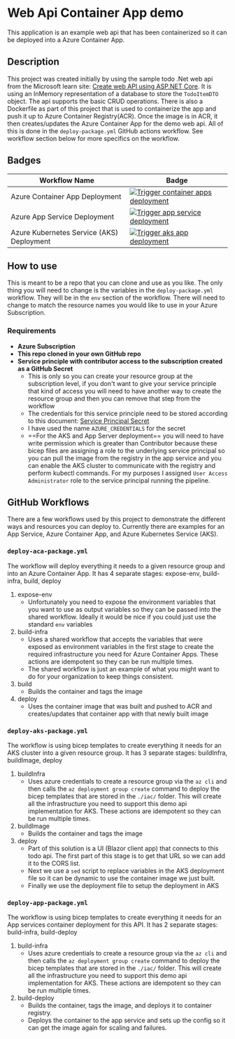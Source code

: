 

# Web Api Container App demo

This application is an example web api that has been containerized so it can be deployed into a Azure Container App.

## Description

This project was created initially by using the sample todo .Net web api from the Microsoft learn site:  [Create web API using ASP.NET Core](https://learn.microsoft.com/en-us/aspnet/core/tutorials/first-web-api?view=aspnetcore-6.0&tabs=visual-studio-code).  It is using an InMemory representation of a database to store the `TodoItemDTO` object.  The api supports the basic CRUD operations.  There is also a Dockerfile as part of this project that is used to containerize the app and push it up to Azure Container Registry(ACR).  Once the image is in ACR, it then creates/updates the Azure Container App for the demo web api.  All of this is done in the `deploy-package.yml` GitHub actions workflow.  See workflow section below for more specifics on the workflow.

## Badges

| Workflow Name     | Badge |
| ----------- | ----------- |
| Azure Container App Deployment | [![Trigger container apps deployment](https://github.com/anotherRedbeard/web-api-demo-container/actions/workflows/deploy-aca-package.yml/badge.svg?branch=main)](https://github.com/anotherRedbeard/web-api-demo-container/actions/workflows/deploy-aca-package.yml) |
| Azure App Service Deployment | [![Trigger app service deployment](https://github.com/anotherRedbeard/web-api-demo-container/actions/workflows/deploy-app-service.yml/badge.svg)](https://github.com/anotherRedbeard/web-api-demo-container/actions/workflows/deploy-app-service.yml) |
| Azure Kubernetes Service (AKS) Deployment   | [![Trigger aks app deployment](https://github.com/anotherRedbeard/web-api-demo-container/actions/workflows/deploy-aks-package.yaml/badge.svg)](https://github.com/anotherRedbeard/web-api-demo-container/actions/workflows/deploy-aks-package.yaml)        |

## How to use

This is meant to be a repo that you can clone and use as you like.  The only thing you will need to change is the variables in the `deploy-package.yml` workflow.  They will be in the `env` section of the workflow.  There will need to change to match the resource names you would like to use in your Azure Subscription.

### Requirements

- **Azure Subscription**
- **This repo cloned in your own GitHub repo**
- **Service principle with contributor access to the subscription created as a GitHub Secret**
  - This is only so you can create your resource group at the subscription level, if you don't want to give your service principle that kind of access you will need to have another way to create the resource group and then you can remove that step from the workflow
  - The credentials for this service principle need to be stored according to this document:  [Service Principal Secret](https://learn.microsoft.com/en-us/azure/developer/github/connect-from-azure?tabs=azure-portal%2Clinux#use-the-azure-login-action-with-a-service-principal-secret)
  - I have used the name `AZURE_CREDENTIALS` for the secret
  - ==For the AKS and App Server deployment== you will need to have write permission which is greater than Contributor because these bicep files are assigning a role to the underlying service principal so you can pull the image from the registry in the app service and you can enable the AKS cluster to communicate with the registry and perform kubectl commands.  For my purposes I assigned `User Access Administrator` role to the service principal running the pipeline.

## GitHub Workflows

There are a few workflows used by this project to demonstrate the different ways and resources you can deploy to.  Currently there are examples for an App Service, Azure Container App, and Azure Kubernetes Service (AKS).

### `deploy-aca-package.yml`

The workflow will deploy everything it needs to a given resource group and into an Azure Container App.  It has 4 separate stages: expose-env, build-infra, build, deploy

1. expose-env
    - Unfortunately you need to expose the environment variables that you want to use as output variables so they can be passed into the shared workflow. Ideally it would be nice if you could just use the standard `env` variables
2. build-infra
    - Uses a shared workflow that accepts the variables that were exposed as environment variables in the first stage to create the required infrastructure you need for Azure Container Apps.  These actions are idempotent so they can be run multiple times.
    - The shared workflow is just an example of what you might want to do for your organization to keep things consistent.
3. build
    - Builds the container and tags the image
4. deploy
    - Uses the container image that was built and pushed to ACR and creates/updates that container app with that newly built image

### `deploy-aks-package.yml`

The workflow is using bicep templates to create everything it needs for an AKS cluster into a given resource group.  It has 3 separate stages: buildInfra, buildImage, deploy

1. buildInfra
    - Uses azure credentials to create a resource group via the `az cli` and then calls the `az deployment group create` command to deploy the bicep templates that are stored in the `./iac/` folder.  This will create all the infrastructure you need to support this demo api implementation for AKS.  These actions are idempotent so they can be run multiple times.
2. buildImage
    - Builds the container and tags the image
3. deploy
    - Part of this solution is a UI (Blazor client app) that connects to this todo api. The first part of this stage is to get that URL so we can add it to the CORS list.
    - Next we use a `sed` script to replace variables in the AKS deployment file so it can be dynamic to use the container image we just built.
    - Finally we use the deployment file to setup the deployment in AKS

### `deploy-app-package.yml`

The workflow is using bicep templates to create everything it needs for an App services container deployment for this API. It has 2 separate stages: build-infra, build-deploy

1. build-infra
    - Uses azure credentials to create a resource group via the `az cli` and then calls the `az deployment group create` command to deploy the bicep templates that are stored in the `./iac/` folder.  This will create all the infrastructure you need to support this demo api implementation for AKS.  These actions are idempotent so they can be run multiple times.
2. build-deploy
    - Builds the container, tags the image, and deploys it to container registry.
    - Deploys the container to the app service and sets up the config so it can get the image again for scaling and failures.
